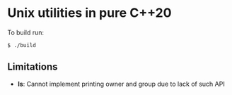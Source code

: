 # Unix utilities in pure C++20

To build run:
```
$ ./build
```

## Limitations

- **ls**: Cannot implement printing owner and group due to lack of such API
